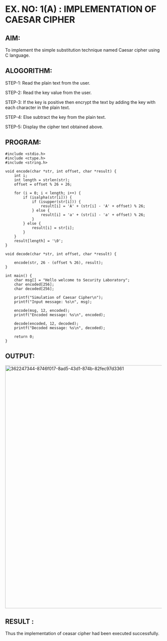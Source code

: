 # EX. NO: 1(A) : IMPLEMENTATION OF CAESAR CIPHER

## AIM:
To implement the simple substitution technique named Caesar cipher using C language.

## ALOGORITHM:

STEP-1: Read the plain text from the user.

STEP-2: Read the key value from the user.

STEP-3: If the key is positive then encrypt the text by adding the key with each character in the plain text.

STEP-4: Else subtract the key from the plain text.

STEP-5: Display the cipher text obtained above.

## PROGRAM:
```
#include <stdio.h>
#include <ctype.h>
#include <string.h>

void encode(char *str, int offset, char *result) {
    int i;
    int length = strlen(str);
    offset = offset % 26 + 26;
    
    for (i = 0; i < length; i++) {
        if (isalpha(str[i])) {
            if (isupper(str[i])) {
                result[i] = 'A' + (str[i] - 'A' + offset) % 26;
            } else {
                result[i] = 'a' + (str[i] - 'a' + offset) % 26;
            }
        } else {
            result[i] = str[i];
        }
    }
    result[length] = '\0'; 
}

void decode(char *str, int offset, char *result) {

    encode(str, 26 - (offset % 26), result);
}

int main() {
    char msg[] = "Hello welcome to Security Laboratory";
    char encoded[256];
    char decoded[256];
    
    printf("Simulation of Caesar Cipher\n");
    printf("Input message: %s\n", msg);
    
    encode(msg, 12, encoded);
    printf("Encoded message: %s\n", encoded);
    
    decode(encoded, 12, decoded);
    printf("Decoded message: %s\n", decoded);
    
    return 0;
}
```
## OUTPUT:

<img width="1617" height="782" alt="362247344-8746f017-8ad5-43d1-874b-82fec97d3361" src="https://github.com/user-attachments/assets/d92b27d6-236c-42c1-8a9e-99f892bd28d9" />


## RESULT :
 Thus the implementation of ceasar cipher had been executed successfully.


